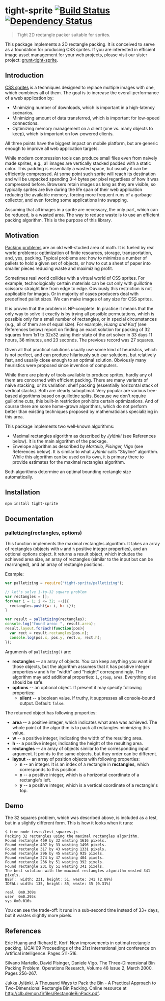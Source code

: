 # tight-sprite [![Build Status](https://secure.travis-ci.org/uhop/tight-sprite.png?branch=master)](http://travis-ci.org/uhop/tight-sprite) [![Dependency Status](https://david-dm.org/uhop/tight-sprite.png)](https://david-dm.org/uhop/tight-sprite)

> Tight 2D rectangle packer suitable for sprites.

This package implements a  2D rectangle packing. It is conceived to serve as a foundation for producing CSS sprites.
If you are interested in efficient image asset management for your web projects, please visit our sister project:
[grunt-tight-sprite](https://github.com/uhop/grunt-tight-sprite).

## Introduction

[CSS sprites][] is a techniques designed to replace multiple images with one, which combines all of them.
The goal is to increase the overall performance of a web application by:

* Minimizing number of downloads, which is important in a high-latency scenarios.
* Minimizing amount of data transferred, which is important for low-speed connections.
* Optimizing memory management on a client (one vs. many objects to keep), which is important on low-powered clients.

All three points have the biggest impact on mobile platform, but are generic enough to improve all web application targets.

While modern compression tools can produce small files even from naively made sprites, e.g.,
all images are vertically stacked padded with a static color. This padding is essentially a wasted
space, but usually it can be efficiently compressed. At some point such sprite will reach
its destination and will be unpacked spending 3-4 bytes per pixel regardless of how it was
compressed before. Browsers retain images as long as they are visible, so typically sprites are
live during the life span of their web application reducing the available memory, forcing more
frequent runs of a garbage collector, and even forcing some applications into swapping.

Assuming that all images in a sprite are necessary, the only part, which can be reduced, is a wasted
area. The way to reduce waste is to use an efficient packing algorithm. This is the purpose of this library.

##  Motivation

[Packing problems](http://en.wikipedia.org/wiki/Packing_problem) are an old well-studied area of math.
It is fueled by real world problems: optimization of finite resources, storage, transportation, and, yes, packing.
Typical problems are: how to minimize a number of pallets to hold a given set of objects, or how to cut
a sheet of paper into smaller pieces reducing waste and maximizing profit.

Sometimes real world collides with a virtual world of CSS sprites. For example, technologically certain
materials can be  cut only with guillotine scissors: straight line from edge to edge. Obviously this restriction
is not applicable for images. Or in majority of cases producers deal with predefined pallet sizes. We can make
images of any size for CSS sprites.

It is proven that the problem is NP-complete. In practice it means that the only way to solve it exactly is by
trying all possible permutations, which is possible only for a small number of rectangles, or in special
circumstances (e.g., all of them are of equal size). For example, *Huang and Korf* (see References below)
report on finding an exact solution for packing of 32 squares from 1x1 to 32x32 using their state of the art
solver in 33 days 11 hours, 36 minutes, and 23 seconds. The previous record was 27 squares.

Given all that practical solutions usually use some kind of heuristics, which is not perfect, and can produce
hilariously sub-par solutions, but relatively fast, and usually close enough to an optimal solution. Obviously
many heuristics were proposed since invention of computers.

While there are plenty of tools available to produce sprites, hardly any of them are concerned with efficient
packing. There are many variants of naive stacking, or its variation: shelf packing (essentially horizontal
stack of vertical stacks). Both are clearly suboptimal. Very popular are various tree-based algorithms based
on guillotine splits. Because we don't require guillotine cuts, this built-in restriction prohibits certain
optimizations. And of course there are some home-grown algorithms, which do not perform better than
existing techniques proposed by mathematicians specializing in this area.

This package implements two well-known algorithms:

* Maximal rectangles algorithm as described by *Jylänki* (see References below).
  It is the main algorithm of the package.
* Envelope algorithm as described by *Martello, Pisinger, Vigo* (see References below).
  It is similar to what *Jylänki* calls "Skyline" algorithm. While this algorithm can be used on its own,
  it is primary there to provide estimates for the maximal rectangles algorithm.

Both algorithms determine an optimal bounding rectangle size automatically.

## Installation

```
npm install tight-sprite
```

## Documentation

### palletizing(rectangles, options)

This function implements the maximal rectangles algorithm. It takes an array of rectangles
(objects with `w` and `h` positive integer properties), and an optional options object. It
returns a result object, which includes the achieved area size, an array of rectangles
(similar to the input but can be rearranged), and an array of rectangle positions.

Example:

```js
var palletizing = require("tight-sprite/palletizing");

// let's solve 1-to-32 square problem
var rectangles = [];
for(var i = 1; i <= 32; ++i){
  rectangles.push({w: i, h: i});
}

var result = palletizing(rectangles);
console.log("found area: ", result.area);
result.layout.forEach(function(pos){
  var rect = result.rectangles[pos.n];
  console.log(pos.x, pos.y, rect.w, rect.h);
});
```

Arguments of `palletizing()` are:

* **rectangles** -- an array of objects. You can keep anything you want in those objects,
  but the algorithm assumes that it has positive integer properties `w` and `h` for "width"
  and "height" correspondingly. The algorithm may add additional properties: `i`, `group`,
  `area`. Everything else should be safe.
* **options** -- an optional object. If present it may specify following properties:
  * **silent** -- a boolean value. If truthy, it suppresses all console-bound output. Default: `false`.

The returned object has following properties:

* **area** -- a positive integer, which indicates what area was achieved. The whole point of
  the algorithm is to pack all rectangles minimizing this value.
* **w** -- a positive integer, indicating the width of the resulting area.
* **h** -- a positive integer, indicating the height of the resulting area.
* **rectangles** -- an array of objects similar to the corresponding input argument. It points
  to the same objects, but they order can be different.
* **layout** -- an array of position objects with following properties:
  * **n** -- an integer. It is an index of a rectangle in **rectangles**, which corresponds to
    this position.
  * **x** -- a positive integer, which is a horizontal coordinate of a rectangle's left.
  * **y** -- a positive integer, which is a vertical coordinate of a rectangle's top.

## Demo

The 32 squares problem, which was described above, is included as a test,
but in a slightly different form. This is how it looks when it runs:

```
$ time node tests/test_squares.js
Packing 32 rectangles using the maximal rectangles algorithm.
Found rectangle 469 by 32 wasting 1616 pixels.
Found rectangle 407 by 33 wasting 1496 pixels.
Found rectangle 317 by 43 wasting 1331 pixels.
Found rectangle 296 by 45 wasting 935 pixels.
Found rectangle 274 by 47 wasting 404 pixels.
Found rectangle 236 by 51 wasting 392 pixels.
Found rectangle 231 by 51 wasting 341 pixels.
The best solution with the maximal rectangles algorithm wasted 341 pixels.
BEST:  width: 231, height: 51, waste: 341 (2.89%)
IDEAL: width: 135, height: 85, waste: 35 (0.31%)

real  0m0.309s
user  0m0.295s
sys 0m0.016s
```

You can see the trade-off: it runs in a sub-second time instead of 33+ days, but it wastes slightly more pixels.

## References

Eric Huang and Richard E. Korf. New improvements in optimal rectangle packing.
IJCAI'09 Proceedings of the 21st international jont conference on Artifical intelligence. Pages 511-516.

Silvano Martello, David Pisinger, Daniele Vigo. The Three-Dimensional Bin Packing Problem.
Operations Research, Volume 48 Issue 2, March 2000. Pages 256-267.

Jukka Jylänki. A Thousand Ways to Pack the Bin - A Practical Approach to Two-Dimensional Rectangle Bin Packing.
Online resource at http://clb.demon.fi/files/RectangleBinPack.pdf.

[CSS sprites]: http://en.wikipedia.org/wiki/Sprite_(computer_graphics)#Sprites_by_CSS
